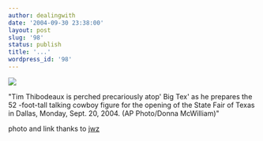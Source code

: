 ```yaml
---
author: dealingwith
date: '2004-09-30 23:38:00'
layout: post
slug: '98'
status: publish
title: '...'
wordpress_id: '98'
---
```


[![][1]][2]

"Tim Thibodeaux is perched precariously atop' Big Tex' as he prepares the 52
-foot-tall talking cowboy figure for the opening of the State Fair of Texas in
Dallas, Monday, Sept. 20, 2004. (AP Photo/Donna McWilliam)"

photo and link thanks to [jwz][3]

   [1]: http://www.jwz.org/images/capt.dn10109201907.state_fair_dn101.jpg

   [2]: http://story.news.yahoo.com/news?tmpl=story2&u=/040920/480/dn10109201907&e=10&ncid=1756

   [3]: http://www.livejournal.com/users/jwz

